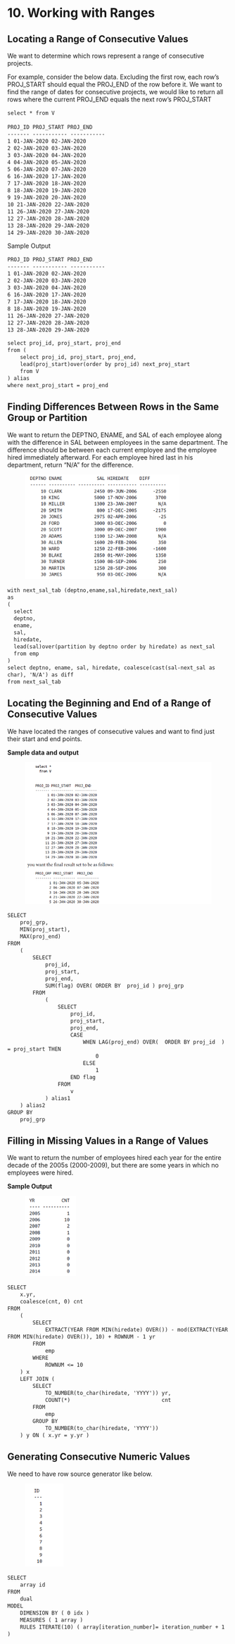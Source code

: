 # 10. Working with Ranges

## Locating a Range of Consecutive Values

We want to determine which rows represent a range of consecutive projects.

For example, consider the below data. Excluding the first row, each row’s PROJ\_START should equal the PROJ\_END of the row before it. We want to find the range of dates for consecutive projects, we would like to return all rows where the current PROJ\_END equals the next row’s PROJ\_START

```
select * from V

PROJ_ID PROJ_START PROJ_END
------- ----------- -----------
1 01-JAN-2020 02-JAN-2020
2 02-JAN-2020 03-JAN-2020
3 03-JAN-2020 04-JAN-2020
4 04-JAN-2020 05-JAN-2020
5 06-JAN-2020 07-JAN-2020
6 16-JAN-2020 17-JAN-2020
7 17-JAN-2020 18-JAN-2020
8 18-JAN-2020 19-JAN-2020
9 19-JAN-2020 20-JAN-2020
10 21-JAN-2020 22-JAN-2020
11 26-JAN-2020 27-JAN-2020
12 27-JAN-2020 28-JAN-2020
13 28-JAN-2020 29-JAN-2020
14 29-JAN-2020 30-JAN-2020
```

Sample Output

```
PROJ_ID PROJ_START PROJ_END
------- ----------- -----------
1 01-JAN-2020 02-JAN-2020
2 02-JAN-2020 03-JAN-2020
3 03-JAN-2020 04-JAN-2020
6 16-JAN-2020 17-JAN-2020
7 17-JAN-2020 18-JAN-2020
8 18-JAN-2020 19-JAN-2020
11 26-JAN-2020 27-JAN-2020
12 27-JAN-2020 28-JAN-2020
13 28-JAN-2020 29-JAN-2020
```

```
select proj_id, proj_start, proj_end
from (
    select proj_id, proj_start, proj_end,
    lead(proj_start)over(order by proj_id) next_proj_start
    from V
) alias
where next_proj_start = proj_end
```

## Finding Differences Between Rows in the Same Group or Partition

We want to return the DEPTNO, ENAME, and SAL of each employee along with the difference in SAL between employees in the same department. The difference should be between each current employee and the employee hired immediately afterward. For each employee hired last in his department, return “N/A” for the difference.

<figure><img src="../../../../.gitbook/assets/image (3) (1) (1) (1) (1) (1) (1) (1) (1) (1) (1) (1) (1).png" alt="" width="352"><figcaption></figcaption></figure>

```
with next_sal_tab (deptno,ename,sal,hiredate,next_sal)
as
(
  select 
  deptno, 
  ename, 
  sal, 
  hiredate,
  lead(sal)over(partition by deptno order by hiredate) as next_sal 
  from emp 
)
select deptno, ename, sal, hiredate, coalesce(cast(sal-next_sal as char), 'N/A') as diff
from next_sal_tab
```

## Locating the Beginning and End of a Range of Consecutive Values

We have located the ranges of consecutive values and want to find just their start and end points.

**Sample data and output**

<figure><img src="../../../../.gitbook/assets/image (1) (1) (1) (1) (1) (1) (1) (1) (1) (1) (1) (1) (1) (1) (1) (1) (1) (1) (1) (1) (1) (1) (1) (1) (1) (1) (1) (1) (1).png" alt="" width="563"><figcaption></figcaption></figure>

```
SELECT
    proj_grp,
    MIN(proj_start),
    MAX(proj_end)
FROM
    (
        SELECT
            proj_id,
            proj_start,
            proj_end,
            SUM(flag) OVER( ORDER BY  proj_id ) proj_grp
        FROM
            (
                SELECT
                    proj_id,
                    proj_start,
                    proj_end,
                    CASE
                        WHEN LAG(proj_end) OVER(  ORDER BY proj_id  ) = proj_start THEN
                            0
                        ELSE
                            1
                    END flag
                FROM
                    v
            ) alias1
    ) alias2
GROUP BY
    proj_grp
```

## Filling in Missing Values in a Range of Values

We want to return the number of employees hired each year for the entire decade of the 2005s (2000-2009), but there are some years in which no employees were hired.

**Sample Output**

<figure><img src="../../../../.gitbook/assets/image (2) (1) (1) (1) (1) (1) (1) (1) (1) (1) (1) (1) (1) (1) (1) (1) (1) (1) (1).png" alt="" width="116"><figcaption></figcaption></figure>

```
SELECT
    x.yr,
    coalesce(cnt, 0) cnt
FROM
    (
        SELECT
            EXTRACT(YEAR FROM MIN(hiredate) OVER()) - mod(EXTRACT(YEAR FROM MIN(hiredate) OVER()), 10) + ROWNUM - 1 yr
        FROM
            emp
        WHERE
            ROWNUM <= 10
    ) x
    LEFT JOIN (
        SELECT
            TO_NUMBER(to_char(hiredate, 'YYYY')) yr,
            COUNT(*)                             cnt
        FROM
            emp
        GROUP BY
            TO_NUMBER(to_char(hiredate, 'YYYY'))
    ) y ON ( x.yr = y.yr )
```

## Generating Consecutive Numeric Values

We need to have row source generator like below.

<figure><img src="../../../../.gitbook/assets/image (3) (1) (1) (1) (1) (1) (1) (1) (1) (1) (1) (1) (1) (1).png" alt="" width="88"><figcaption></figcaption></figure>

```
SELECT
    array id
FROM
    dual
MODEL
    DIMENSION BY ( 0 idx )
    MEASURES ( 1 array )
    RULES ITERATE(10) ( array[iteration_number]= iteration_number + 1 )
```

